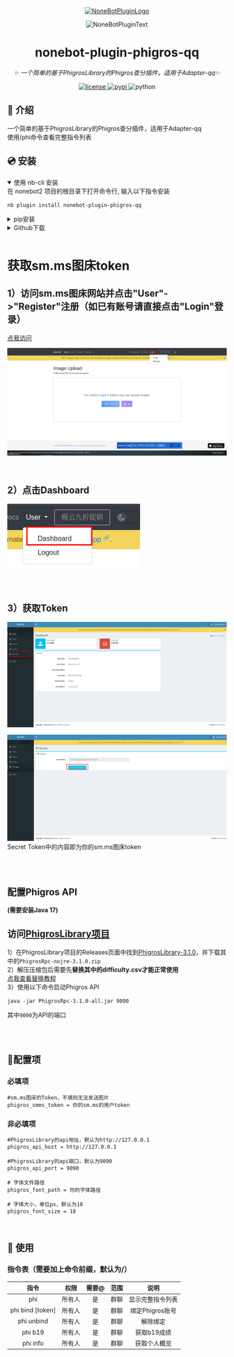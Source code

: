 <div align="center">
  <a href="https://v2.nonebot.dev/store"><img src="https://github.com/A-kirami/nonebot-plugin-template/blob/resources/nbp_logo.png" width="180" height="180" alt="NoneBotPluginLogo"></a>
  <br>
  <p><img src="https://github.com/A-kirami/nonebot-plugin-template/blob/resources/NoneBotPlugin.svg" width="240" alt="NoneBotPluginText"></p>
</div>

<div align="center">

# nonebot-plugin-phigros-qq

_✨ 一个简单的基于PhigrosLibrary的Phigros查分插件，适用于Adapter-qq✨_


<a href="./LICENSE">
    <img src="https://img.shields.io/github/license/XTxiaoting14332/nonebot-plugin-phigros-qq.svg" alt="license">
</a>
<a href="https://pypi.python.org/pypi/nonebot-plugin-muteme">
    <img src="https://img.shields.io/pypi/v/nonebot-plugin-example.svg" alt="pypi">
</a>
<img src="https://img.shields.io/badge/python-3.8+-blue.svg" alt="python">

</div>



## 📖 介绍

一个简单的基于PhigrosLibrary的Phigros查分插件，适用于Adapter-qq<br>
使用/phi命令查看完整指令列表


## 💿 安装

<details open>
<summary>使用 nb-cli 安装</summary>
在 nonebot2 项目的根目录下打开命令行, 输入以下指令安装

    nb plugin install nonebot-plugin-phigros-qq

</details>

<details>
<summary>pip安装</summary>

    pip install nonebot-plugin-phigros-qq

打开 nonebot2 项目根目录下的 `pyproject.toml` 文件, 在 `[tool.nonebot]` 部分追加写入

    plugins = ["nonebot_plugin_phigros_qq"]
</details>
<details>
<summary>Github下载</summary>
手动克隆本仓库或直接下载压缩包，将里面的nonebot_plugin_phigros_qq文件夹复制到src/plugins中
**记得安装Pillow库**
</details>


</details><br>

# 获取sm.ms图床token
## 1）访问sm.ms图床网站并点击"User"->"Register"注册（如已有账号请直接点击"Login"登录）<br>
<a href="https://sm.ms">点我访问</a><br>

![](./images/1.png "Screenshot1")

<br>

##  2）点击Dashboard

![](./images/2.png "Screenshot2")

<br>

## 3）获取Token

![](./images/3.png "Screenshot3")

![](./images/4.png "Screenshot4")<br>
Secret Token中的内容即为你的sm.ms图床token

<br><br>

## 配置Phigros API
**(需要安装Java 17)**
<h2>访问<a href="https://github.com/7aGiven/PhigrosLibrary/">PhigrosLibrary项目</a></h2>

1）在PhigrosLibrary项目的Releases页面中找到<a href="https://github.com/7aGiven/PhigrosLibrary/releases/tag/v3.1.0">PhigrosLibrary-3.1.0</a>，并下载其中的``PhigrosRpc-nojre-3.1.0.zip``<br>
2）解压压缩包后需要先**替换其中的difficulty.csv才能正常使用**<br>
<a href="https://github.com/7aGiven/PhigrosLibrary?tab=readme-ov-file#phigros-%E6%9B%B2%E7%9B%AE%E6%9B%B4%E6%96%B0">点我查看替换教程</a><br>
3）使用以下命令启动Phigros API

```
java -jar PhigrosRpc-3.1.0-all.jar 9090
```

其中``9090``为API的端口


<br><br>

## 🔧配置项
### 必填项

```
#sm.ms图床的Token，不填则无法发送图片
phigros_smms_token = 你的sm.ms的用户token
```

### 非必填项

```
#PhigrosLibrary的api地址，默认为http://127.0.0.1
phigros_api_host = http://127.0.0.1

#PhigrosLibrary的api端口，默认为9090
phigros_api_port = 9090

# 字体文件路径
phigros_font_path = 你的字体路径

# 字体大小，单位px，默认为18
phigros_font_size = 18
```


<br>

## 🎉 使用
### 指令表（需要加上命令前缀，默认为/）
| 指令 | 权限 | 需要@ | 范围 | 说明 |
|:-----:|:----:|:----:|:----:|:----:|
| phi | 所有人 | 是 | 群聊 | 显示完整指令列表 |
| phi bind [token]| 所有人 | 是 | 群聊 | 绑定Phigros账号 |
| phi unbind | 所有人 | 是 | 群聊 | 解除绑定 |
| phi b19| 所有人 | 是 | 群聊 | 获取b19成绩 |
| phi info| 所有人 | 是 | 群聊 | 获取个人概览 |